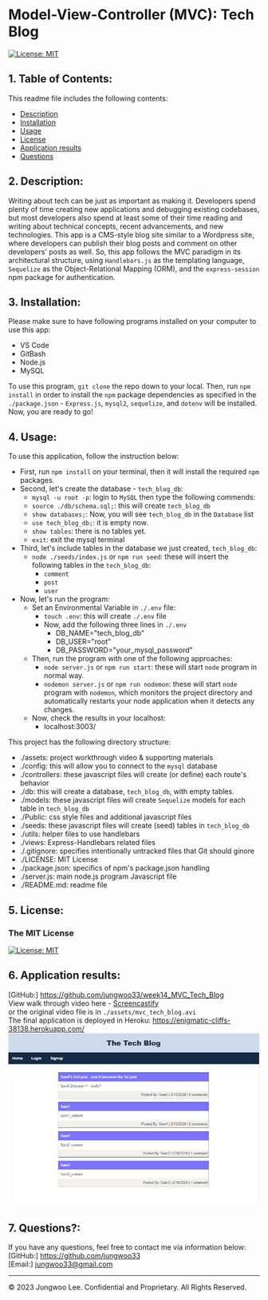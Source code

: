 # Model-View-Controller (MVC): Tech Blog
[![License: MIT](https://img.shields.io/badge/License-MIT-yellow.svg)](https://opensource.org/licenses/MIT)  

## 1. Table of Contents:
This readme file includes the following contents:
+ [Description](#2-description)
+ [Installation](#3-installation)
+ [Usage](#4-usage)
+ [License](#5-license)
+ [Application results](#6-application-results)
+ [Questions](#7-questions)

## 2. Description: 
Writing about tech can be just as important as making it. Developers spend plenty of time creating new applications and debugging existing codebases, but most developers also spend at least some of their time reading and writing about technical concepts, recent advancements, and new technologies. This app is a CMS-style blog site similar to a Wordpress site, where developers can publish their blog posts and comment on other developers' posts as well. So, this app follows the MVC paradigm in its architectural structure, using `Handlebars.js` as the templating language, `Sequelize` as the Object-Relational Mapping (ORM), and the `express-session` npm package for authentication.

## 3. Installation:
Please make sure to have following programs installed on your computer to use this app:
+ VS Code
+ GitBash
+ Node.js
+ MySQL

To use this program, `git clone` the repo down to your local. Then, run `npm install` in order to install the `npm` package dependencies as specified in the `./package.json` - `Express.js`, `mysql2`, `sequelize`, and `dotenv` will be installed. Now, you are ready to go!

## 4. Usage:
To use this application, follow the instruction below: 
+ First, run `npm install` on your terminal, then it will install the required `npm` packages.
+ Second, let's create the database - `tech_blog_db`:
  + `mysql -u root -p`: login to `MySQL` then type the following commends:
  + `source ./db/schema.sql;`: this will create `tech_blog_db`
  + `show databases;`: Now, you will see `tech_blog_db` in the `Database` list
  + `use tech_blog_db;`: it is empty now.
  + `show tables`: there is no tables yet.
  + `exit`: exit the mysql terminal
+ Third, let's include tables in the database we just created, `tech_blog_db`:
  + `node ./seeds/index.js` or `npm run seed`: these will insert the following tables in the `tech_blog_db`:
    + `comment`
    + `post`
    + `user`
+ Now, let's run the program:
  + Set an Environmental Variable in `./.env` file:
    + `touch .env`: this will create `./.env` file
    + Now, add the following three lines in `./.env`
      + DB_NAME="tech_blog_db"
      + DB_USER="root"
      + DB_PASSWORD="your_mysql_password"
  + Then, run the program with one of the following approaches:
    + `node server.js` or `npm run start`: these will start `node` program in normal way. 
    + `nodemon server.js` or `npm run nodemon`: these will start `node` program with `nodemon`, which monitors the project directory and automatically restarts your node application when it detects any changes.
  + Now, check the results in your localhost: 
    + localhost:3003/

This project has the following directory structure:
+ ./assets: project workthrough video & supporting materials
+ ./config: this will allow you to connect to the `mysql` database
+ ./controllers: these javascript files will create (or define) each route's behavior 
+ ./db: this will create a database, `tech_blog_db`, with empty tables.
+ ./models: these javascript files will create `Sequelize` models for each table in `tech_blog_db`
+ ./Public: css style files and additional javascript files
+ ./seeds: these javascript files will create (seed) tables in `tech_blog_db`
+ ./utils: helper files to use handlebars
+ ./views: Express-Handlebars related files
+ ./.gitignore: specifies intentionally untracked files that Git should ginore
+ ./LICENSE: MIT License 
+ ./package.json: specifics of npm's package.json handling
+ ./server.js: main node.js program Javascript file
+ ./README.md: readme file


## 5. License:
### The MIT License
[![License: MIT](https://img.shields.io/badge/License-MIT-yellow.svg)](https://opensource.org/licenses/MIT)  

## 6. Application results:
[GitHub:] https://github.com/jungwoo33/week14_MVC_Tech_Blog<br>
View walk through video here - [Screencastify](https://drive.google.com/file/d/11xE_7HT_q0aWY7j2gaHH3Z_Hk2jR9qg5/view)<br>
or the original video file is in `./assets/mvc_tech_blog.avi`<br>
The final application is deployed in Heroku: https://enigmatic-cliffs-38138.herokuapp.com/
[![A video thumbnail shows the command-line employee management application with a play button overlaying the view.](./assets/mvc_tech_blog.png)](https://drive.google.com/file/d/11xE_7HT_q0aWY7j2gaHH3Z_Hk2jR9qg5/view)

## 7. Questions?:
If you have any questions, feel free to contact me via information below:<br>
[GitHub:] https://github.com/jungwoo33<br>
[Email:] jungwoo33@gmail.com

- - -
© 2023 Jungwoo Lee. Confidential and Proprietary. All Rights Reserved.